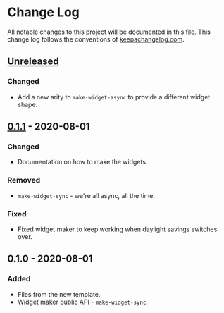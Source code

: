 # Change Log
All notable changes to this project will be documented in this file. This change log follows the conventions of [keepachangelog.com](http://keepachangelog.com/).

## [Unreleased]
### Changed
- Add a new arity to `make-widget-async` to provide a different widget shape.

## [0.1.1] - 2020-08-01
### Changed
- Documentation on how to make the widgets.

### Removed
- `make-widget-sync` - we're all async, all the time.

### Fixed
- Fixed widget maker to keep working when daylight savings switches over.

## 0.1.0 - 2020-08-01
### Added
- Files from the new template.
- Widget maker public API - `make-widget-sync`.

[Unreleased]: https://github.com/your-name/clojure.seattle/compare/0.1.1...HEAD
[0.1.1]: https://github.com/your-name/clojure.seattle/compare/0.1.0...0.1.1
